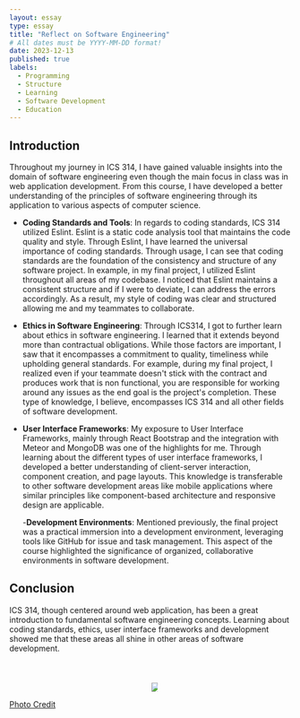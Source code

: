 ```yaml
---
layout: essay
type: essay
title: "Reflect on Software Engineering"
# All dates must be YYYY-MM-DD format!
date: 2023-12-13
published: true
labels:
  - Programming  
  - Structure
  - Learning
  - Software Development
  - Education
---
```


## Introduction

Throughout my journey in ICS 314, I have gained valuable insights into the domain of software engineering even though the main focus in class was in web application development. From this course, I have developed a better understanding of the principles of software engineering through its application to various aspects of computer science. 

- **Coding Standards and Tools**:
In regards to coding standards, ICS 314 utilized Eslint. Eslint is a static code analysis tool that maintains the code quality and style. Through Eslint, I have learned the universal importance of coding standards. Through usage, I can see that coding standards are the foundation of the consistency and structure of any software project. In example, in my final project, I utilized Eslint throughout all areas of my codebase. I noticed that Eslint maintains a consistent structure and if I were to deviate, I can address the errors accordingly. As a result, my style of coding was clear and structured allowing me and my teammates to collaborate.  

- **Ethics in Software Engineering**: Through ICS314, I got to further learn about ethics in software engineering. I learned that it extends beyond more than contractual obligations. While those factors are important, I saw that it encompasses a commitment to quality, timeliness while upholding general standards. For example, during my final project, I realized even if your teammate doesn't stick with the contract and produces work that is non functional, you are responsible for working around any issues as the end goal is the project's completion. These type of knowledge, I believe, encompasses ICS 314 and all other fields of software development.

- **User Interface Frameworks**:
  My exposure to User Interface Frameworks, mainly through React Bootstrap and the integration with Meteor and MongoDB was one of the highlights for me. Through learning about the different types of user interface frameworks, I developed a better understanding of client-server interaction, component creation, and page layouts. This knowledge is transferable to other software development areas like mobile applications where similar principles like component-based architecture and responsive design are applicable.

  -**Development Environments**:
  Mentioned previously, the final project was a practical immersion into a development environment, leveraging tools like GitHub for issue and task management. This aspect of the course highlighted the significance of organized, collaborative environments in software development.


## Conclusion
  ICS 314, though centered around web application, has been a great introduction to fundamental software engineering concepts. Learning about coding standards, ethics, user interface frameworks and development showed me that these areas all shine in other areas of software development. 
  


<div style="display: flex; justify-content: center;">
    <div style="text-align: center; margin-left: 15px;">
        <h1 style="font-size: 28px;"></h1>
        <img src="/img/sun.png" style="max-width: 70%; height: auto;" />
    </div>
</div>


[Photo Credit](https://wall.alphacoders.com/by_sub_category.php?id=168673&name=Sunset+Wallpapers)


